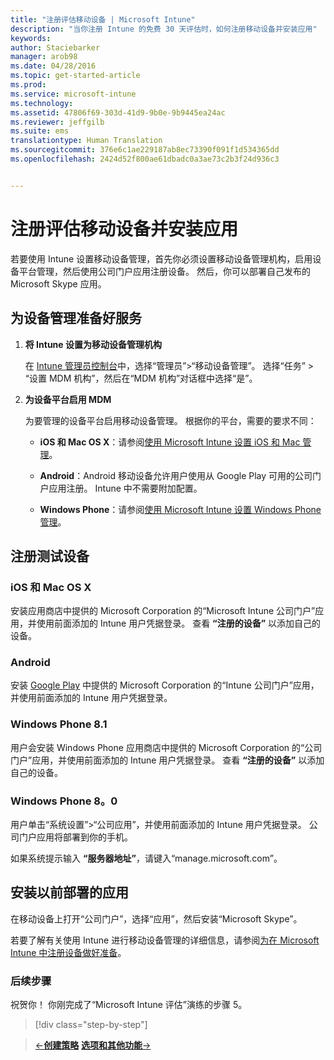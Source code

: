 ```yaml
---
title: "注册评估移动设备 | Microsoft Intune"
description: "当你注册 Intune 的免费 30 天评估时，如何注册移动设备并安装应用"
keywords: 
author: Staciebarker
manager: arob98
ms.date: 04/28/2016
ms.topic: get-started-article
ms.prod: 
ms.service: microsoft-intune
ms.technology: 
ms.assetid: 47806f69-303d-41d9-9b0e-9b9445ea24ac
ms.reviewer: jeffgilb
ms.suite: ems
translationtype: Human Translation
ms.sourcegitcommit: 376e6c1ae229187ab8ec73390f091f1d534365dd
ms.openlocfilehash: 2424d52f800ae61dbadc0a3ae73c2b3f24d936c3


---
```


# 注册评估移动设备并安装应用
若要使用 Intune 设置移动设备管理，首先你必须设置移动设备管理机构，启用设备平台管理，然后使用公司门户应用注册设备。 然后，你可以部署自己发布的 Microsoft Skype 应用。

## 为设备管理准备好服务

1.  **将 Intune 设置为移动设备管理机构**

    在 [Intune 管理员控制台](https://manage.microsoft.com/)中，选择“管理员”&gt;“移动设备管理”。 选择“任务” > “设置 MDM 机构”，然后在“MDM 机构”对话框中选择“是”。

2.  **为设备平台启用 MDM**

    为要管理的设备平台启用移动设备管理。 根据你的平台，需要的要求不同：

    -   **iOS 和 Mac OS X**：请参阅[使用 Microsoft Intune 设置 iOS 和 Mac 管理](/Intune/Deploy-Use/set-up-ios-and-mac-management-with-microsoft-intune)。

    -   **Android**：Android 移动设备允许用户使用从 Google Play 可用的公司门户应用注册。 Intune 中不需要附加配置。

    -   **Windows Phone**：请参阅[使用 Microsoft Intune 设置 Windows Phone 管理](/Intune/Deploy-Use/set-up-windows-phone-management-with-microsoft-intune)。

## 注册测试设备

### iOS 和 Mac OS X
安装应用商店中提供的 Microsoft Corporation 的“Microsoft Intune 公司门户”应用，并使用前面添加的 Intune 用户凭据登录。 查看 **“注册的设备”** 以添加自己的设备。

### Android
安装 [Google Play](http://go.microsoft.com/fwlink/p/?LinkId=386612) 中提供的 Microsoft Corporation 的“Intune 公司门户”应用，并使用前面添加的 Intune 用户凭据登录。

### Windows Phone 8.1
用户会安装 Windows Phone 应用商店中提供的 Microsoft Corporation 的“公司门户”应用，并使用前面添加的 Intune 用户凭据登录。  查看 **“注册的设备”** 以添加自己的设备。

 ### Windows Phone 8。0
 用户单击“系统设置”&gt;“公司应用”，并使用前面添加的 Intune 用户凭据登录。 公司门户应用将部署到你的手机。

如果系统提示输入 **“服务器地址”**，请键入“manage.microsoft.com”。


## 安装以前部署的应用
在移动设备上打开“公司门户”，选择“应用”，然后安装“Microsoft Skype”。

若要了解有关使用 Intune 进行移动设备管理的详细信息，请参阅[为在 Microsoft Intune 中注册设备做好准备](/Intune/deploy-use/get-ready-to-enroll-devices-in-microsoft-intune)。

### 后续步骤
祝贺你！ 你刚完成了“Microsoft Intune 评估”演练的步骤 5。

>[!div class="step-by-step"]

>[&larr;**创建策略**](.\get-started-with-a-30-day-trial-of-microsoft-intune-step-4.md)     [**选项和其他功能**&rarr;](.\get-started-with-a-30-day-trial-of-microsoft-intune-step-6.md)  



<!--HONumber=Jul16_HO3-->


